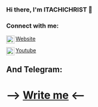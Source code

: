 ### Hi there, I'm ITACHICHRIST 👋

### Connect with me:

 <img align="left" alt="www.fuflik.ml" width="22px" src="https://camo.githubusercontent.com/e7c29a95a1a41235de85523c5bce85eff442b9eaeb1e126eefd41ddb5a0a3785/68747470733a2f2f6769746875622d726561646d652d73746174732e76657263656c2e6170702f6170692f3f757365726e616d653d616e7572616768617a72612673686f775f69636f6e733d74727565267469746c655f636f6c6f723d6666662669636f6e5f636f6c6f723d37396666393726746578745f636f6c6f723d3966396639662662675f636f6c6f723d313531353135" />[Website](https://www.fuflik.ml)

 <img align="left" alt="https://youtube.com/FUFLIK | YouTube" width="22px" src="https://cdn.jsdelivr.net/npm/simple-icons@v3/icons/youtube.svg" />[Youtube](https://youtube.com/FUFLIK)

## And Telegram:

# --> [Write me](https://t.me/itachichrist) <-- 

<br />
